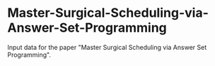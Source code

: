 # Master-Surgical-Scheduling-via-Answer-Set-Programming
Input data for the paper "Master Surgical Scheduling via Answer Set Programming".
